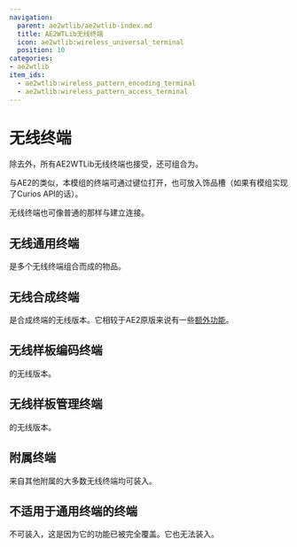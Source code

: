 ```yaml
---
navigation:
  parent: ae2wtlib/ae2wtlib-index.md
  title: AE2WTLib无线终端
  icon: ae2wtlib:wireless_universal_terminal
  position: 10
categories:
- ae2wtlib
item_ids:
  - ae2wtlib:wireless_pattern_encoding_terminal
  - ae2wtlib:wireless_pattern_access_terminal
---
```


# 无线终端

<ItemGrid>
  <ItemIcon id="ae2wtlib:wireless_universal_terminal" />
  <ItemIcon id="ae2:wireless_crafting_terminal" />
  <ItemIcon id="ae2wtlib:wireless_pattern_encoding_terminal" />
  <ItemIcon id="ae2wtlib:wireless_pattern_access_terminal" />
</ItemGrid>

除去<ItemLink id="ae2:energy_card" />外，所有AE2WTLib无线终端也接受<ItemLink id="ae2wtlib:quantum_bridge_card" />，还可组合为<ItemLink id="ae2wtlib:wireless_universal_terminal" />。

与AE2的<ItemLink id="ae2:wireless_terminal" />类似，本模组的终端可通过键位打开，也可放入饰品槽（如果有模组实现了Curios API的话）。

无线终端也可像普通的<ItemLink id="ae2:wireless_terminal" />那样与<ItemLink id="ae2:wireless_access_point" />建立连接。

## 无线通用终端

<ItemImage id="ae2wtlib:wireless_universal_terminal" scale="3" />

<ItemLink id="ae2wtlib:wireless_universal_terminal" />是多个无线终端组合而成的物品。

## 无线合成终端

<ItemImage id="ae2:wireless_crafting_terminal" scale="3" />

<ItemLink id="ae2:wireless_crafting_terminal" />是合成终端的无线版本。它相较于AE2原版来说有一些[额外功能](wireless_crafting_terminal.md)。

## 无线样板编码终端

<ItemImage id="ae2wtlib:wireless_pattern_encoding_terminal" scale="3" />

<ItemLink id="ae2:pattern_encoding_terminal" />的无线版本。

<RecipeFor id="ae2wtlib:wireless_pattern_encoding_terminal" />

## 无线样板管理终端

<ItemImage id="ae2wtlib:wireless_pattern_access_terminal" scale="3" />

<ItemLink id="ae2:pattern_access_terminal" />的无线版本。

<RecipeFor id="ae2wtlib:wireless_pattern_access_terminal" />

## 附属终端

来自其他附属的大多数无线终端均可装入<ItemLink id="ae2wtlib:wireless_universal_terminal" />。

## 不适用于通用终端的终端

<ItemLink id="ae2:wireless_terminal" />不可装入<ItemLink id="ae2wtlib:wireless_universal_terminal" />，这是因为它的功能已被<ItemLink id="ae2:wireless_crafting_terminal" />完全覆盖。它也无法装入<ItemLink id="ae2wtlib:quantum_bridge_card" />。
